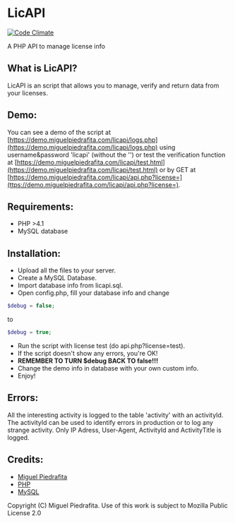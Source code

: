 # LicAPI

[![Code Climate](https://codeclimate.com/github/m1guelpiedrafita/LicAPI/badges/gpa.svg)](https://codeclimate.com/github/m1guelpiedrafita/LicAPI)

A PHP API to manage license info

## What is LicAPI?

LicAPI is an script that allows you to manage, verify and return data from your licenses.

## Demo:

You can see a demo of the script at [https://demo.miguelpiedrafita.com/licapi/logs.php](https://demo.miguelpiedrafita.com/licapi/logs.php) using username&password 'licapi' (without the '') or test the verification function at [https://demo.miguelpiedrafita.com/licapi/test.html](https://demo.miguelpiedrafita.com/licapi/test.html) or by GET at [https://demo.miguelpiedrafita.com/licapi/api.php?license=](ttps://demo.miguelpiedrafita.com/licapi/api.php?license=).

## Requirements:

- PHP >4.1
- MySQL database

## Installation:

- Upload all the files to your server.
- Create a MySQL Database.
- Import database info from licapi.sql.
- Open config.php, fill your database info and change
```php
$debug = false;
``` 

to
```php
$debug = true;
```
- Run the script with license test (do api.php?license=test).
- If the script doesn't show any errors, you're OK!
- **REMEMBER TO TURN $debug BACK TO false!!!**
- Change the demo info in database with your own custom info.
- Enjoy!

## Errors:

All the interesting activity is logged to the table 'activity' with an activityId. The activityId can be used to identify errors in production or to log any strange activity. Only IP Adress, User-Agent, ActivityId and ActivityTitle is logged.

## Credits:

- [Miguel Piedrafita](https://projects.miguelpiedrafita.com)
- [PHP](https://php.net)
- [MySQL](https://mysql.com)

Copyright (C) Miguel Piedrafita. Use of this work is subject to Mozilla Public License 2.0

